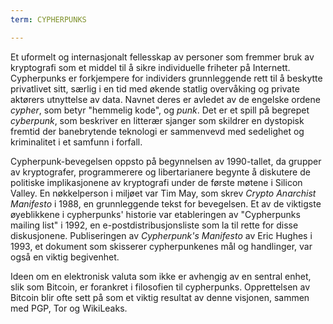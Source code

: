 ```yaml
---
term: CYPHERPUNKS

---
```

Et uformelt og internasjonalt fellesskap av personer som fremmer bruk av kryptografi som et middel til å sikre individuelle friheter på Internett. Cypherpunks er forkjempere for individers grunnleggende rett til å beskytte privatlivet sitt, særlig i en tid med økende statlig overvåking og private aktørers utnyttelse av data. Navnet deres er avledet av de engelske ordene *cypher*, som betyr "hemmelig kode", og *punk*. Det er et spill på begrepet *cyberpunk*, som beskriver en litterær sjanger som skildrer en dystopisk fremtid der banebrytende teknologi er sammenvevd med sedelighet og kriminalitet i et samfunn i forfall.

Cypherpunk-bevegelsen oppsto på begynnelsen av 1990-tallet, da grupper av kryptografer, programmerere og libertarianere begynte å diskutere de politiske implikasjonene av kryptografi under de første møtene i Silicon Valley. En nøkkelperson i miljøet var Tim May, som skrev *Crypto Anarchist Manifesto* i 1988, en grunnleggende tekst for bevegelsen. Et av de viktigste øyeblikkene i cypherpunks' historie var etableringen av "Cypherpunks mailing list" i 1992, en e-postdistribusjonsliste som la til rette for disse diskusjonene. Publiseringen av *Cypherpunk's Manifesto* av Eric Hughes i 1993, et dokument som skisserer cypherpunkenes mål og handlinger, var også en viktig begivenhet.

Ideen om en elektronisk valuta som ikke er avhengig av en sentral enhet, slik som Bitcoin, er forankret i filosofien til cypherpunks. Opprettelsen av Bitcoin blir ofte sett på som et viktig resultat av denne visjonen, sammen med PGP, Tor og WikiLeaks.
